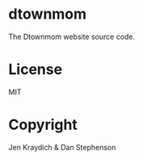 # dtownmom
The Dtownmom website source code.
# License
MIT
# Copyright
Jen Kraydich & Dan Stephenson
